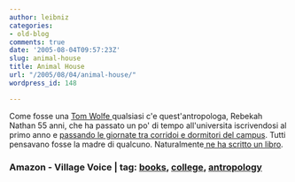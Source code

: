 ```yaml
---
author: leibniz
categories:
- old-blog
comments: true
date: '2005-08-04T09:57:23Z'
slug: animal-house
title: Animal House
url: "/2005/08/04/animal-house/"
wordpress_id: 148

---
```

Come fosse una [Tom Wolfe ](https://www.amazon.com/exec/obidos/ASIN/0374281580/qid=1123149095/sr=2-1/ref=pd_bbs_b_ur_2_1/102-2060703-6382517)qualsiasi
c'e quest'antropologa, Rebekah Nathan 55 anni, che ha passato un po' di
tempo all'universita iscrivendosi al primo anno e [passando le giornate tra corridoi e dormitori del campus](https://www.villagevoice.com/arts/0531,education1,66450,12.html). Tutti pensavano fosse la madre di qualcuno. Naturalmente[ ne ha scritto un libro](https://www.amazon.com/exec/obidos/ASIN/0801443970/qid%3D1123149130/sr%3D11-1/ref%3Dsr%5F11%5F1/102-2060703-6382517).  



### Amazon - Village Voice | tag: [books](https://www.technorati.com/tags/books), [college](https://www.technorati.com/tags/college), [antropology](https://www.technorati.com/tags/antropology)
